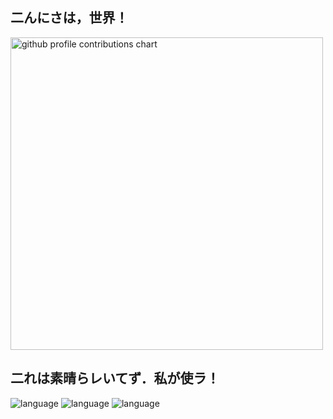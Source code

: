 ## 二んにさは，世界！


<p align="left">
    <picture>
        <source media="(prefers-color-scheme: dark)" srcset="output/details.svg" width="500px"/>
        <source media="(prefers-color-scheme: light)" srcset="output/details.svg" width="500px"/>
        <img alt="github profile contributions chart" src="https://raw.githubusercontent.com/Grain6888/Grain6888/output-3d-contrib/day.svg"/>
    </picture>
</p>

## 二れは素晴らレいてず．私が使ラ！
<p align="left">
    <img alt="language" src="https://skillicons.dev/icons?theme=dark&perline=10&i=c,cs,cpp,js,powershell,py,"/>
    <img alt="language" src="https://skillicons.dev/icons?theme=dark&perline=10&i=css,html,md,flask,laravel,"/>
    <img alt="language" src="https://skillicons.dev/icons?theme=dark&perline=10&i=docker,github,ubuntu,unity,visualstudio,vscode,windows"/>
</p>
